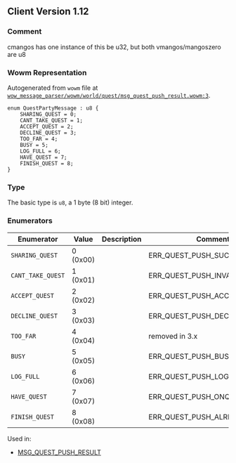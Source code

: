 ## Client Version 1.12

### Comment

cmangos has one instance of this be u32, but both vmangos/mangoszero are u8

### Wowm Representation

Autogenerated from `wowm` file at [`wow_message_parser/wowm/world/quest/msg_quest_push_result.wowm:3`](https://github.com/gtker/wow_messages/tree/main/wow_message_parser/wowm/world/quest/msg_quest_push_result.wowm#L3).

```rust,ignore
enum QuestPartyMessage : u8 {
    SHARING_QUEST = 0;
    CANT_TAKE_QUEST = 1;
    ACCEPT_QUEST = 2;
    DECLINE_QUEST = 3;
    TOO_FAR = 4;
    BUSY = 5;
    LOG_FULL = 6;
    HAVE_QUEST = 7;
    FINISH_QUEST = 8;
}
```
### Type
The basic type is `u8`, a 1 byte (8 bit) integer.
### Enumerators
| Enumerator | Value  | Description | Comment |
| --------- | -------- | ----------- | ------- |
| `SHARING_QUEST` | 0 (0x00) |  | ERR_QUEST_PUSH_SUCCESS_S |
| `CANT_TAKE_QUEST` | 1 (0x01) |  | ERR_QUEST_PUSH_INVALID_S |
| `ACCEPT_QUEST` | 2 (0x02) |  | ERR_QUEST_PUSH_ACCEPTED_S |
| `DECLINE_QUEST` | 3 (0x03) |  | ERR_QUEST_PUSH_DECLINED_S |
| `TOO_FAR` | 4 (0x04) |  | removed in 3.x |
| `BUSY` | 5 (0x05) |  | ERR_QUEST_PUSH_BUSY_S |
| `LOG_FULL` | 6 (0x06) |  | ERR_QUEST_PUSH_LOG_FULL_S |
| `HAVE_QUEST` | 7 (0x07) |  | ERR_QUEST_PUSH_ONQUEST_S |
| `FINISH_QUEST` | 8 (0x08) |  | ERR_QUEST_PUSH_ALREADY_DONE_S |

Used in:
* [MSG_QUEST_PUSH_RESULT](msg_quest_push_result.md)

